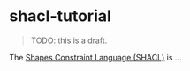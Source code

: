 # shacl-tutorial
> TODO: this is a draft.

The [Shapes Constraint Language (SHACL)](https://www.w3.org/TR/shacl/) is ...
